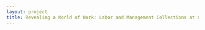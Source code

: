 ```yaml
--- 
layout: project 
title: Revealing a World of Work: Labor and Management Collections at Cornell University's Kheel Center
---
```



